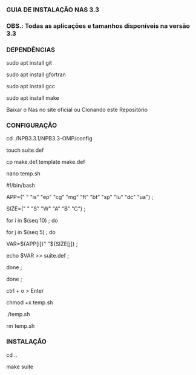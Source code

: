 ### GUIA DE INSTALAÇÃO NAS 3.3 ###
### OBS.: Todas as aplicações e tamanhos disponíveis na versão 3.3 ###

### DEPENDÊNCIAS ###

sudo apt install git

sudo apt install gfortran

sudo apt install gcc

sudo apt install make

Baixar o Nas no site oficial ou Clonando este Repositório

### CONFIGURAÇÃO ###

cd ./NPB3.3.1/NPB3.3-OMP/config


touch suite.def

cp make.def.template make.def


nano temp.sh

#!/bin/bash

APP=(" " "is" "ep" "cg" "mg" "ft" "bt" "sp" "lu" "dc" "ua") ;

SIZE=(" " "S" "W" "A" "B" "C") ;

for i in $(seq 10) ; do

   for j in $(seq 5) ; do
   
   VAR=${APP[i]}" "${SIZE[j]} ;
     
   echo $VAR >> suite.def ;
     
   done ;
   
done ;


ctrl + o > Enter


chmod +x temp.sh

./temp.sh

rm temp.sh

### INSTALAÇÃO ###

cd ..

make suite
